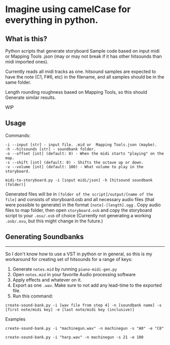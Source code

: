 # Imagine using camelCase for everything in python.

## What is this?

Python scripts that generate storyboard Sample code based on input midi or Mapping Tools .json (may or may not break if it has other hitsounds than midi imported ones). 

Currently reads all midi tracks as one. hitsound samples are expected to have the note (C1, F#6, etc) in the filename, and all samples should be in the same folder.

Length rounding roughness based on Mapping Tools, so this should Generate similar results.

WIP

## Usage

Commands:
```
-i --input [str] - input file. .mid or  Mapping Tools.json (maybe).
-h --hitsounds [str] - soundbank folder.
-o --offset [int] (default: 0) - When the midi starts "playing" on the map.
-s --shift [int] (default: 0) - Shifts the octave up or down.
-v --volume [int] (default: 100) - What volume to play in the storyboard.
```

```
midi-to-storyboard.py -i [input midi/json] -h [hitsound soundbank (folder)] 
```

Generated files will be in `[folder of the script]/output/[name of the file]` and consists of storyboard.osb and all necessary audio files (that were possible to generate) in the format `[note]-[length].ogg` . Copy audio files to map folder, then open `storyboard.osb` and copy the storyboard script to your `.osu/.osb` of choice (Currently not generating a working `.osb/.osu`, but this might change in the future.)

## Generating Soundbanks
---
So I don't know how to use a VST in python or in general, so this is my workaround for creating set of hitsounds for a range of keys:
1. Generate `notes.mid` by running `piano-midi-gen.py`
2. Open `notes.mid` in your favorite Audio processing software
3. Apply effects and whatever on it.
4. Export as one `.wav`. Make sure to not add any lead-time to the exported file.
5. Run this command:
```
create-sound-bank.py -i [wav file from step 4] -n [soundbank name] -s [first note/midi key] -e [last note/midi key (inclusive)]
```
Examples
```
create-sound-bank.py -i "machinegun.wav" -n machinegun -s "A0" -e "C8"
```

```
create-sound-bank.py -i "harp.wav" -n machinegun -s 21 -e 100
```

